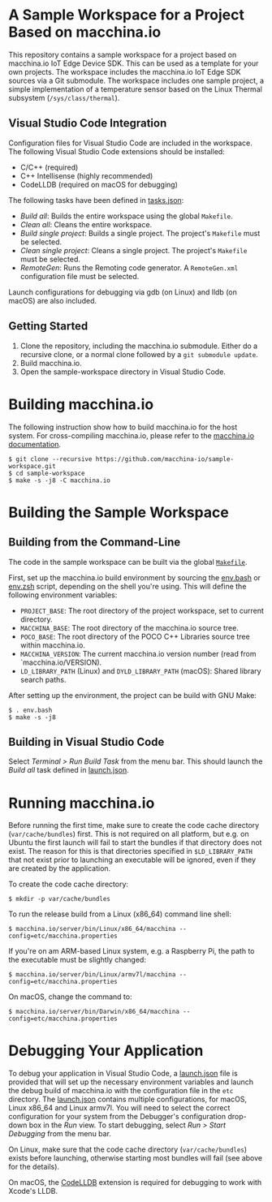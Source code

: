 # A Sample Workspace for a Project Based on macchina.io

This repository contains a sample workspace for a project based on macchina.io IoT Edge Device SDK.
This can be used as a template for your own projects.
The workspace includes the macchina.io IoT Edge SDK sources via a Git submodule.
The workspace includes one sample project, a simple implementation of a
temperature sensor based on the Linux Thermal subsystem (`/sys/class/thermal`).

## Visual Studio Code Integration

Configuration files for Visual Studio Code are included in the workspace.
The following Visual Studio Code extensions should be installed:
  - C/C++ (required)
  - C++ Intellisense (highly recommended)
  - CodeLLDB (required on macOS for debugging)

The following tasks have been defined in [tasks.json](.vscode/tasks.json):
  - *Build all*: Builds the entire workspace using the global `Makefile`.
  - *Clean all*: Cleans the entire workspace.
  - *Build single project*: Builds a single project. The project's `Makefile` must be selected.
  - *Clean single project*: Cleans a single project. The project's `Makefile` must be selected.
  - *RemoteGen*: Runs the Remoting code generator. A `RemoteGen.xml` configuration file must be selected.

Launch configurations for debugging via gdb (on Linux) and lldb (on macOS) are also included.

## Getting Started

  1. Clone the repository, including the macchina.io submodule.
     Either do a recursive clone, or a normal clone followed by
	 a `git submodule update`.
  2. Build macchina.io.
  3. Open the sample-workspace directory in Visual Studio Code.

# Building macchina.io

The following instruction show how to build macchina.io for the host system.
For cross-compiling macchina.io, please refer to the 
[macchina.io documentation](https://macchina.io/docs).

```
$ git clone --recursive https://github.com/macchina-io/sample-workspace.git
$ cd sample-workspace
$ make -s -j8 -C macchina.io 
```

# Building the Sample Workspace 

## Building from the Command-Line

The code in the sample workspace can be built via the global [`Makefile`](Makefile).

First, set up the macchina.io build environment by sourcing the [env.bash](env.bash)
or [env.zsh](env.zsh) script, depending on the shell you're using. This will
define the following environment variables:

  - `PROJECT_BASE`: The root directory of the project workspace, set to current directory.
  - `MACCHINA_BASE`: The root directory of the macchina.io source tree.
  - `POCO_BASE`: The root directory of the POCO C++ Libraries source tree within macchina.io.
  - `MACCHINA_VERSION`: The current macchina.io version number (read from `macchina.io/VERSION).
  - `LD_LIBRARY_PATH` (Linux) and `DYLD_LIBRARY_PATH` (macOS): Shared library search paths.

  After setting up the environment, the project can be build with GNU Make:

```
$ . env.bash
$ make -s -j8
```

## Building in Visual Studio Code

Select *Terminal > Run Build Task* from the menu bar.
This should launch the *Build all* task defined in 
[launch.json](.vscode/launch.json).

# Running macchina.io

Before running the first time, make sure to create the code cache
directory (`var/cache/bundles`) first. This is not required on all platform, 
but e.g. on Ubuntu the first launch will fail to start the bundles if that directory 
does not exist. The reason for this is that directories specified in 
`$LD_LIBRARY_PATH` that not exist prior to launching an executable will
be ignored, even if they are created by the application. 

To create the code cache directory:

```
$ mkdir -p var/cache/bundles
```

To run the release build from a Linux (x86_64) command line shell:

```
$ macchina.io/server/bin/Linux/x86_64/macchina --config=etc/macchina.properties
```

If you're on am ARM-based Linux system, e.g. a Raspberry Pi, the path to the executable must be
slightly changed:

```
$ macchina.io/server/bin/Linux/armv7l/macchina --config=etc/macchina.properties
```

On macOS, change the command to:

```
$ macchina.io/server/bin/Darwin/x86_64/macchina --config=etc/macchina.properties
```

# Debugging Your Application

To debug your application in Visual Studio Code, a [launch.json](.vscode/launch.json) file is
provided that will set up the necessary environment variables and launch the debug
build of macchina.io with the configuration file in the `etc` directory.
The [launch.json](.vscode/launch.json) contains multiple configurations, for macOS,
Linux x86_64 and Linux armv7l. You will need to select the correct configuration
for your system from the Debugger's configuration drop-down box in the *Run* view.
To start debugging, select *Run > Start Debugging* from the menu bar.

On Linux, make sure that the code cache directory (`var/cache/bundles`) exists before
launching, otherwise starting most bundles will fail (see above for the details).

On macOS, the [CodeLLDB](https://marketplace.visualstudio.com/items?itemName=vadimcn.vscode-lldb)
extension is required for debugging to work with Xcode's LLDB.
